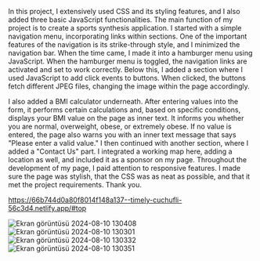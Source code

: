 In this project, I extensively used CSS and its styling features, and I also added three basic JavaScript functionalities. The main function of my project is to create a sports synthesis application. 
I started with a simple navigation menu, incorporating links within sections. One of the important features of the navigation is its strike-through style, and I minimized the navigation bar.
When the time came, I made it into a hamburger menu using JavaScript. When the hamburger menu is toggled, the navigation links are activated and set to work correctly. 
Below this, I added a section where I used JavaScript to add click events to buttons. When clicked, the buttons fetch different JPEG files, changing the image within the page accordingly.

I also added a BMI calculator underneath. After entering values into the form, it performs certain calculations and, based on specific conditions, displays your BMI value on the page as inner text.
It informs you whether you are normal, overweight, obese, or extremely obese. If no value is entered, the page also warns you with an inner text message that says "Please enter a valid value." 
I then continued with another section, where I added a "Contact Us" part. I integrated a working map here, adding a location as well, and included it as a sponsor on my page.
Throughout the development of my page, I paid attention to responsive features. I made sure the page was stylish, that the CSS was as neat as possible, and that it met the project requirements.
Thank you.

https://66b744d0a80f8014f148a137--timely-cuchufli-56c3d4.netlify.app/#top

![Ekran görüntüsü 2024-08-10 130408](https://github.com/user-attachments/assets/f6ca98e8-fea6-4e62-8331-f6c076b4272e)
![Ekran görüntüsü 2024-08-10 130301](https://github.com/user-attachments/assets/f5c98dda-4ef4-4f22-af88-0c714c235418)
![Ekran görüntüsü 2024-08-10 130332](https://github.com/user-attachments/assets/2f5c0b0c-045b-4c59-b1cb-4bda0a41932e)
![Ekran görüntüsü 2024-08-10 130351](https://github.com/user-attachments/assets/ba1a5589-bac4-446a-b884-c4a57a77f2f2)



